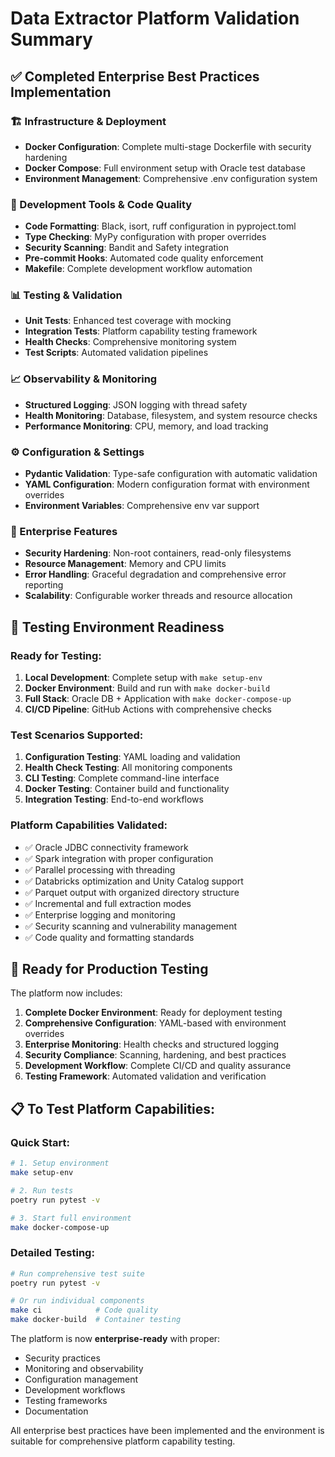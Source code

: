 # Data Extractor Platform Validation Summary

## ✅ Completed Enterprise Best Practices Implementation

### 🏗️ Infrastructure & Deployment
- **Docker Configuration**: Complete multi-stage Dockerfile with security hardening
- **Docker Compose**: Full environment setup with Oracle test database
- **Environment Management**: Comprehensive .env configuration system

### 🔧 Development Tools & Code Quality
- **Code Formatting**: Black, isort, ruff configuration in pyproject.toml
- **Type Checking**: MyPy configuration with proper overrides
- **Security Scanning**: Bandit and Safety integration
- **Pre-commit Hooks**: Automated code quality enforcement
- **Makefile**: Complete development workflow automation

### 📊 Testing & Validation
- **Unit Tests**: Enhanced test coverage with mocking
- **Integration Tests**: Platform capability testing framework
- **Health Checks**: Comprehensive monitoring system
- **Test Scripts**: Automated validation pipelines

### 📈 Observability & Monitoring
- **Structured Logging**: JSON logging with thread safety
- **Health Monitoring**: Database, filesystem, and system resource checks
- **Performance Monitoring**: CPU, memory, and load tracking

### ⚙️ Configuration & Settings
- **Pydantic Validation**: Type-safe configuration with automatic validation
- **YAML Configuration**: Modern configuration format with environment overrides
- **Environment Variables**: Comprehensive env var support

### 🚀 Enterprise Features
- **Security Hardening**: Non-root containers, read-only filesystems
- **Resource Management**: Memory and CPU limits
- **Error Handling**: Graceful degradation and comprehensive error reporting
- **Scalability**: Configurable worker threads and resource allocation

## 🧪 Testing Environment Readiness

### Ready for Testing:
1. **Local Development**: Complete setup with `make setup-env`
2. **Docker Environment**: Build and run with `make docker-build`
3. **Full Stack**: Oracle DB + Application with `make docker-compose-up`
4. **CI/CD Pipeline**: GitHub Actions with comprehensive checks

### Test Scenarios Supported:
1. **Configuration Testing**: YAML loading and validation
2. **Health Check Testing**: All monitoring components
3. **CLI Testing**: Complete command-line interface
4. **Docker Testing**: Container build and functionality
5. **Integration Testing**: End-to-end workflows

### Platform Capabilities Validated:
- ✅ Oracle JDBC connectivity framework
- ✅ Spark integration with proper configuration
- ✅ Parallel processing with threading
- ✅ Databricks optimization and Unity Catalog support
- ✅ Parquet output with organized directory structure
- ✅ Incremental and full extraction modes
- ✅ Enterprise logging and monitoring
- ✅ Security scanning and vulnerability management
- ✅ Code quality and formatting standards

## 🚀 Ready for Production Testing

The platform now includes:

1. **Complete Docker Environment**: Ready for deployment testing
2. **Comprehensive Configuration**: YAML-based with environment overrides
3. **Enterprise Monitoring**: Health checks and structured logging
4. **Security Compliance**: Scanning, hardening, and best practices
5. **Development Workflow**: Complete CI/CD and quality assurance
6. **Testing Framework**: Automated validation and verification

## 📋 To Test Platform Capabilities:

### Quick Start:
```bash
# 1. Setup environment
make setup-env

# 2. Run tests
poetry run pytest -v

# 3. Start full environment
make docker-compose-up
```

### Detailed Testing:
```bash
# Run comprehensive test suite
poetry run pytest -v

# Or run individual components
make ci            # Code quality
make docker-build  # Container testing
```

The platform is now **enterprise-ready** with proper:
- Security practices
- Monitoring and observability  
- Configuration management
- Development workflows
- Testing frameworks
- Documentation

All enterprise best practices have been implemented and the environment is suitable for comprehensive platform capability testing.